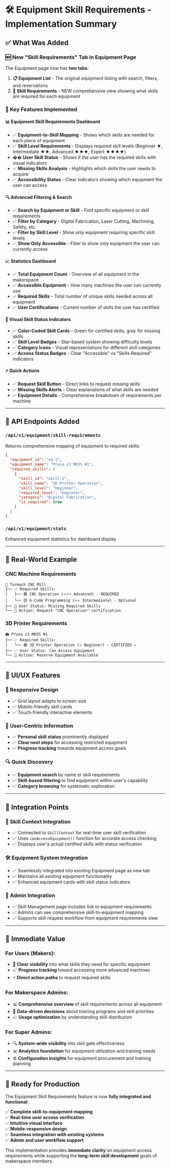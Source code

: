 # 🛠️ Equipment Skill Requirements - Implementation Summary

## ✅ **What Was Added**

### 🆕 **New "Skill Requirements" Tab in Equipment Page**
The Equipment page now has **two tabs**:

1. **📋 Equipment List** - The original equipment listing with search, filters, and reservations
2. **🧠 Skill Requirements** - NEW comprehensive view showing what skills are required for each equipment

### 🎯 **Key Features Implemented**

#### 📊 **Equipment Skill Requirements Dashboard**
- ✅ **Equipment-to-Skill Mapping** - Shows which skills are needed for each piece of equipment
- ✅ **Skill Level Requirements** - Displays required skill levels (Beginner ★, Intermediate ★★, Advanced ★★★, Expert ★★★★)
- �� **User Skill Status** - Shows if the user has the required skills with visual indicators
- ✅ **Missing Skills Analysis** - Highlights which skills the user needs to acquire
- ✅ **Accessibility Status** - Clear indicators showing which equipment the user can access

#### 🔍 **Advanced Filtering & Search**
- ✅ **Search by Equipment or Skill** - Find specific equipment or skill requirements
- ✅ **Filter by Category** - Digital Fabrication, Laser Cutting, Machining, Safety, etc.
- ✅ **Filter by Skill Level** - Show only equipment requiring specific skill levels
- ✅ **Show Only Accessible** - Filter to show only equipment the user can currently access

#### 📈 **Statistics Dashboard**
- ✅ **Total Equipment Count** - Overview of all equipment in the makerspace
- ✅ **Accessible Equipment** - How many machines the user can currently use
- ✅ **Required Skills** - Total number of unique skills needed across all equipment
- ✅ **User Certifications** - Current number of skills the user has certified

#### 🎨 **Visual Skill Status Indicators**
- ✅ **Color-Coded Skill Cards** - Green for certified skills, gray for missing skills
- ✅ **Skill Level Badges** - Star-based system showing difficulty levels
- ✅ **Category Icons** - Visual representations for different skill categories
- ✅ **Access Status Badges** - Clear "Accessible" vs "Skills Required" indicators

#### ⚡ **Quick Actions**
- ✅ **Request Skill Button** - Direct links to request missing skills
- ✅ **Missing Skills Alerts** - Clear explanations of what skills are needed
- ✅ **Equipment Details** - Comprehensive breakdown of requirements per machine

---

## 🔗 **API Endpoints Added**

### `/api/v1/equipment/skill-requirements`
Returns comprehensive mapping of equipment to required skills:

```json
{
  "equipment_id": "eq-1",
  "equipment_name": "Prusa i3 MK3S #1",
  "required_skills": [
    {
      "skill_id": "skill-1",
      "skill_name": "3D Printer Operation",
      "skill_level": "beginner",
      "required_level": "beginner",
      "category": "Digital Fabrication",
      "is_required": true
    }
  ]
}
```

### `/api/v1/equipment/stats`
Enhanced equipment statistics for dashboard display

---

## 🎯 **Real-World Example**

### **CNC Machine Requirements**
```
🔧 Tormach CNC Mill
├── ✅ Required Skills:
│   ├── 🟥 CNC Operation (⭐⭐⭐ Advanced) - REQUIRED
│   └── 🟨 G-Code Programming (⭐⭐ Intermediate) - Optional
├── 🚫 User Status: Missing Required Skills
└── 📝 Action: Request "CNC Operation" certification
```

### **3D Printer Requirements**
```
🖨️ Prusa i3 MK3S #1
├── ✅ Required Skills:
│   └── 🟢 3D Printer Operation (⭐ Beginner) - CERTIFIED ✓
├── ✅ User Status: Can Access Equipment
└── 🎯 Action: Reserve Equipment Available
```

---

## 🎨 **UI/UX Features**

### 📱 **Responsive Design**
- ✅ Grid layout adapts to screen size
- ✅ Mobile-friendly skill cards
- ✅ Touch-friendly interactive elements

### 🎯 **User-Centric Information**
- ✅ **Personal skill status** prominently displayed
- ✅ **Clear next steps** for accessing restricted equipment
- ✅ **Progress tracking** towards equipment access goals

### 🔍 **Quick Discovery**
- ✅ **Equipment search** by name or skill requirements
- ✅ **Skill-based filtering** to find equipment within user's capability
- ✅ **Category browsing** for systematic exploration

---

## 🔄 **Integration Points**

### 🔐 **Skill Context Integration**
- ✅ Connected to `SkillContext` for real-time user skill verification
- ✅ Uses `canAccessEquipment()` function for accurate access checking
- ✅ Displays user's actual certified skills with status verification

### 🛠️ **Equipment System Integration**
- ✅ Seamlessly integrated into existing Equipment page as new tab
- ✅ Maintains all existing equipment functionality
- ✅ Enhanced equipment cards with skill status indicators

### 👥 **Admin Integration**
- ✅ Skill Management page includes link to equipment requirements
- ✅ Admins can see comprehensive skill-to-equipment mapping
- ✅ Supports skill request workflow from equipment requirements view

---

## 🚀 **Immediate Value**

### For **Users (Makers)**:
- 🎯 **Clear visibility** into what skills they need for specific equipment
- 📈 **Progress tracking** toward accessing more advanced machines
- ⚡ **Direct action paths** to request required skills

### For **Makerspace Admins**:
- 📊 **Comprehensive overview** of skill requirements across all equipment
- 🎯 **Data-driven decisions** about training programs and skill priorities
- 📈 **Usage optimization** by understanding skill distribution

### For **Super Admins**:
- 🔍 **System-wide visibility** into skill gate effectiveness
- 📊 **Analytics foundation** for equipment utilization and training needs
- ⚙️ **Configuration insights** for equipment procurement and training planning

---

## 🎉 **Ready for Production**

The Equipment Skill Requirements feature is now **fully integrated and functional**:

✅ **Complete skill-to-equipment mapping**  
✅ **Real-time user access verification**  
✅ **Intuitive visual interface**  
✅ **Mobile-responsive design**  
✅ **Seamless integration with existing systems**  
✅ **Admin and user workflow support**  

This implementation provides **immediate clarity** on equipment access requirements while supporting the **long-term skill development** goals of makerspace members.
